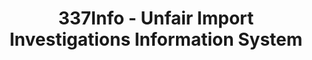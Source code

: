 ---
layout: default
bigquery: https://console.cloud.google.com/bigquery?p=patents-public-data&d=usitc_investigations&page=dataset&project=sheets-management-319211
citation: US International Trade Commission 337Info Unfair Import Investigations Information
  System
contributors: US International Trade Comission
cost: None
description: US International Trade Commission 337Info Unfair Import Investigations
  Information System contains data on investigations done under Section 337. Section
  337 declares the infringement of certain statutory intellectual property rights
  and other forms of unfair competition in import trade to be unlawful practices.
  Most Section 337 investigations involve allegations of patent or registered trademark
  infringement.
documentation: FAQ and tutorial available on the site
last_edit: Mon, 04 Apr 2022 19:10:40 GMT
location: https://pubapps2.usitc.gov/337external/
maintained_by: US International Trade Comission
schema_fields: '[''teoReliefGranted'', ''dateCreated'', ''htsNumbers'', ''scheduledEndDateEvidHear'',
  ''teoIdIssueDate'', ''targetDate'', ''internalRemand'', ''investigationTermDate'',
  ''currentActiveALJ'', ''id'', ''dateOfPublicationFrNotice'', ''copyrightNumbers'',
  ''title'', ''teoProceedingInvolved'', ''ouiiParticipation'', ''complainant'', ''trademarkNumbers'',
  ''patentNumber'', ''docketNo'', ''issueDateOtherNonFinal'', ''teoIdDueDate'', ''aljAssigned'',
  ''actualEndDateEvidHear'', ''gcAttorney'', ''finalIdOnViolationDue'', ''reportingRequirements'',
  ''actualStartDateEvidHear'', ''respondent'', ''invUnfairAct'', ''startDateMarkmanHearing'',
  ''investigationNo'', ''lastUpdated'', ''investigationType'', ''finalDetViolation'',
  ''scheduledStartDateEvidHear'', ''patentNumbers'', ''finalIdOnViolationIssue'',
  ''publication_number'', ''finalDetNoViolation'', ''ouiiAttorney'', ''currentStatus'',
  ''dateComplaintFiled'', ''markmanHearing'', ''cafcAppeals'', ''endDateMarkmanHearing'']'
shortname: unfair_import_investigations
tags:
- import
- legal
- trade
timeframe: 2008-2021 (prior to 2008 downloadable as a JSON file)
title: 337Info - Unfair Import Investigations Information System
uuid: 2721f5ec-e599-4890-9265-9706719fc71e
---